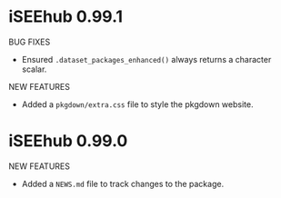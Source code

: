 # iSEEhub 0.99.1

BUG FIXES

* Ensured `.dataset_packages_enhanced()` always returns a character scalar.

NEW FEATURES

* Added a `pkgdown/extra.css` file to style the pkgdown website.

# iSEEhub 0.99.0

NEW FEATURES

* Added a `NEWS.md` file to track changes to the package.
